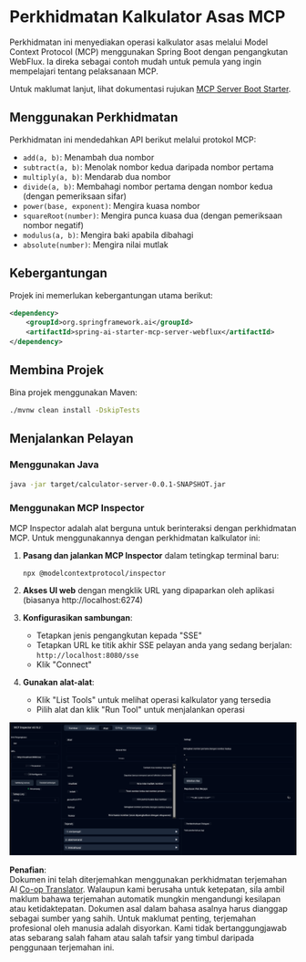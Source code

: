 <!--
CO_OP_TRANSLATOR_METADATA:
{
  "original_hash": "ed9cab32cc67c12d8969b407aa47100a",
  "translation_date": "2025-07-13T17:55:45+00:00",
  "source_file": "03-GettingStarted/01-first-server/solution/java/README.md",
  "language_code": "ms"
}
-->
# Perkhidmatan Kalkulator Asas MCP

Perkhidmatan ini menyediakan operasi kalkulator asas melalui Model Context Protocol (MCP) menggunakan Spring Boot dengan pengangkutan WebFlux. Ia direka sebagai contoh mudah untuk pemula yang ingin mempelajari tentang pelaksanaan MCP.

Untuk maklumat lanjut, lihat dokumentasi rujukan [MCP Server Boot Starter](https://docs.spring.io/spring-ai/reference/api/mcp/mcp-server-boot-starter-docs.html).


## Menggunakan Perkhidmatan

Perkhidmatan ini mendedahkan API berikut melalui protokol MCP:

- `add(a, b)`: Menambah dua nombor
- `subtract(a, b)`: Menolak nombor kedua daripada nombor pertama
- `multiply(a, b)`: Mendarab dua nombor
- `divide(a, b)`: Membahagi nombor pertama dengan nombor kedua (dengan pemeriksaan sifar)
- `power(base, exponent)`: Mengira kuasa nombor
- `squareRoot(number)`: Mengira punca kuasa dua (dengan pemeriksaan nombor negatif)
- `modulus(a, b)`: Mengira baki apabila dibahagi
- `absolute(number)`: Mengira nilai mutlak

## Kebergantungan

Projek ini memerlukan kebergantungan utama berikut:

```xml
<dependency>
    <groupId>org.springframework.ai</groupId>
    <artifactId>spring-ai-starter-mcp-server-webflux</artifactId>
</dependency>
```

## Membina Projek

Bina projek menggunakan Maven:
```bash
./mvnw clean install -DskipTests
```

## Menjalankan Pelayan

### Menggunakan Java

```bash
java -jar target/calculator-server-0.0.1-SNAPSHOT.jar
```

### Menggunakan MCP Inspector

MCP Inspector adalah alat berguna untuk berinteraksi dengan perkhidmatan MCP. Untuk menggunakannya dengan perkhidmatan kalkulator ini:

1. **Pasang dan jalankan MCP Inspector** dalam tetingkap terminal baru:
   ```bash
   npx @modelcontextprotocol/inspector
   ```

2. **Akses UI web** dengan mengklik URL yang dipaparkan oleh aplikasi (biasanya http://localhost:6274)

3. **Konfigurasikan sambungan**:
   - Tetapkan jenis pengangkutan kepada "SSE"
   - Tetapkan URL ke titik akhir SSE pelayan anda yang sedang berjalan: `http://localhost:8080/sse`
   - Klik "Connect"

4. **Gunakan alat-alat**:
   - Klik "List Tools" untuk melihat operasi kalkulator yang tersedia
   - Pilih alat dan klik "Run Tool" untuk menjalankan operasi

![MCP Inspector Screenshot](../../../../../../translated_images/tool.40e180a7b0d0fe2067cf96435532b01f63f7f8619d6b0132355a04b426b669ac.ms.png)

**Penafian**:  
Dokumen ini telah diterjemahkan menggunakan perkhidmatan terjemahan AI [Co-op Translator](https://github.com/Azure/co-op-translator). Walaupun kami berusaha untuk ketepatan, sila ambil maklum bahawa terjemahan automatik mungkin mengandungi kesilapan atau ketidaktepatan. Dokumen asal dalam bahasa asalnya harus dianggap sebagai sumber yang sahih. Untuk maklumat penting, terjemahan profesional oleh manusia adalah disyorkan. Kami tidak bertanggungjawab atas sebarang salah faham atau salah tafsir yang timbul daripada penggunaan terjemahan ini.